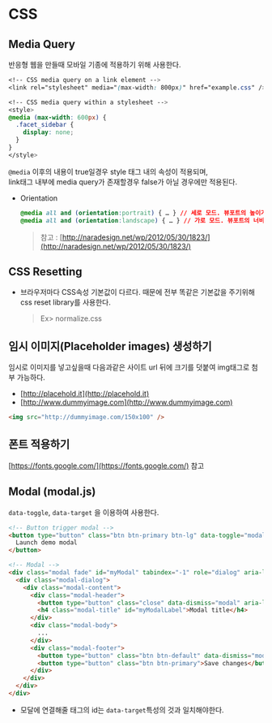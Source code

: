 # CSS

## Media Query

반응형 웹을 만들때 모바일 기종에 적용하기 위해 사용한다.

```css
<!-- CSS media query on a link element -->
<link rel="stylesheet" media="(max-width: 800px)" href="example.css" />

<!-- CSS media query within a stylesheet -->
<style>
@media (max-width: 600px) {
  .facet_sidebar {
    display: none;
  }
}
</style>
```

`@media` 이후의 내용이 true일경우 style 태그 내의 속성이 적용되며,   
link태그 내부에 media query가 존재할경우 false가 아닐 경우에만 적용된다.

* Orientation
  ```css
  @media all and (orientation:portrait) { … } // 세로 모드. 뷰포트의 높이가 너비에 비해 상대적으로 크면 실행
  @media all and (orientation:landscape) { … } // 가로 모드. 뷰포트의 너비가 높이에 비해 상대적으로 크면 실행
  ```

  > 참고 : [http://naradesign.net/wp/2012/05/30/1823/](http://naradesign.net/wp/2012/05/30/1823/)

## CSS Resetting

* 브라우저마다 CSS속성 기본값이 다르다. 때문에 전부 똑같은 기본값을 주기위해 css reset library를 사용한다.
  > Ex&gt; normalize.css

## 임시 이미지\(Placeholder images\) 생성하기

임시로 이미지를 넣고싶을때 다음과같은 사이트 url 뒤에 크기를 덧붙여 img태그로 첨부 가능하다.

* [http://placehold.it](http://placehold.it)
* [http://www.dummyimage.com](http://www.dummyimage.com)

```html
<img src="http://dummyimage.com/150x100" />
```

## 폰트 적용하기

[https://fonts.google.com/](https://fonts.google.com/) 참고

## Modal \(modal.js\)

`data-toggle`, `data-target` 을 이용하여 사용한다.

```html
<!-- Button trigger modal -->
<button type="button" class="btn btn-primary btn-lg" data-toggle="modal" data-target="#myModal">
  Launch demo modal
</button>

<!-- Modal -->
<div class="modal fade" id="myModal" tabindex="-1" role="dialog" aria-labelledby="myModalLabel" aria-hidden="true">
  <div class="modal-dialog">
    <div class="modal-content">
      <div class="modal-header">
        <button type="button" class="close" data-dismiss="modal" aria-label="Close"><span aria-hidden="true">&times;</span></button>
        <h4 class="modal-title" id="myModalLabel">Modal title</h4>
      </div>
      <div class="modal-body">
        ...
      </div>
      <div class="modal-footer">
        <button type="button" class="btn btn-default" data-dismiss="modal">Close</button>
        <button type="button" class="btn btn-primary">Save changes</button>
      </div>
    </div>
  </div>
</div>
```

* 모달에 연결해줄 태그의 id는 `data-target`특성의 것과 일치해야한다.



